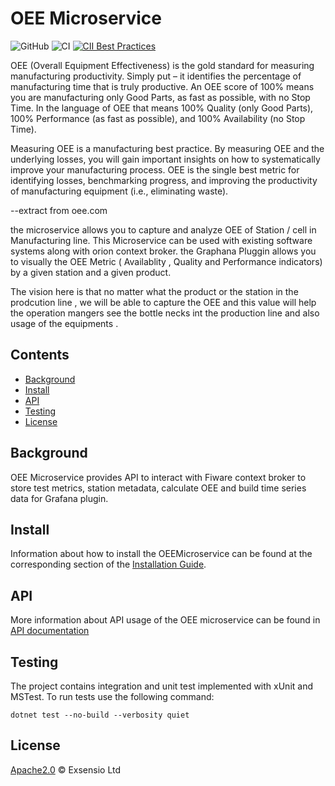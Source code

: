 # OEE Microservice

![GitHub](https://img.shields.io/github/license/Exsensio-Ltd/OEEMicroservice)
![CI](https://github.com/Exsensio-Ltd/OEEMicroservice/actions/workflows/dotnet.yml/badge.svg)
[![CII Best Practices](https://bestpractices.coreinfrastructure.org/projects/4187/badge)](https://bestpractices.coreinfrastructure.org/projects/4187)

OEE (Overall Equipment Effectiveness) is the gold standard for measuring manufacturing productivity. Simply put – it identifies the percentage of manufacturing time that is truly productive. An OEE score of 100% means you are manufacturing only Good Parts, as fast as possible, with no Stop Time. In the language of OEE that means 100% Quality (only Good Parts), 100% Performance (as fast as possible), and 100% Availability (no Stop Time).

Measuring OEE is a manufacturing best practice. By measuring OEE and the underlying losses, you will gain important insights on how to systematically improve your manufacturing process. OEE is the single best metric for identifying losses, benchmarking progress, and improving the productivity of manufacturing equipment (i.e., eliminating waste).

--extract from oee.com

the microservice allows you to capture and analyze OEE of Station / cell in Manufacturing line. This Microservice can be used with existing software systems along with orion context broker. the Graphana Pluggin allows you to visually the OEE Metric ( Availablity , Quality and Performance indicators) by a given station and a given product.

The vision here is that no matter what the product or the station in the prodcution line , we will be able to capture the OEE and this value will help the operation mangers see the bottle necks int the production line and also usage of the equipments .

## Contents

-   [Background](#background)
-   [Install](#install)
-   [API](#api)
-   [Testing](#testing)
-   [License](#license)

## Background

OEE Microservice provides API to interact with Fiware context broker to store test metrics, station metadata, calculate OEE and build time series data for Grafana plugin.

## Install

Information about how to install the OEEMicroservice can be found at the corresponding section of the [Installation Guide](https://github.com/Exsensio-Ltd/OEEMicroservice/blob/master/docs/installationguide.md).

## API

More information about API usage of the OEE microservice can be found in [API documentation](https://github.com/Exsensio-Ltd/OEEMicroservice/blob/master/docs/api.md)

## Testing

The project contains integration and unit test implemented with xUnit and MSTest. To run tests use the following command:

```
dotnet test --no-build --verbosity quiet
```

## License

[Apache2.0](LICENSE) © Exsensio Ltd
